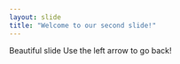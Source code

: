 ```yaml
---
layout: slide
title: "Welcome to our second slide!"
---
```

Beautiful slide
Use the left arrow to go back!
